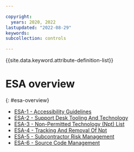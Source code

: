 ```yaml
---

copyright:
  years: 2020, 2022
lastupdated: "2022-08-29"
keywords: 
subcollection: controls

---
```




{{site.data.keyword.attribute-definition-list}}

# ESA overview
{: #esa-overview}

- [ESA-1 - Accessibility Guidelines](/docs/controls?topic=controls-esa-1)
- [ESA-2 - Support Desk Tooling And Technology](/docs/controls?topic=controls-esa-2)
- [ESA-3 - Non-Permitted Technology (Npt) List](/docs/controls?topic=controls-esa-3)
- [ESA-4 - Tracking And Removal Of Npt](/docs/controls?topic=controls-esa-4)
- [ESA-5 - Subcontractor Risk Management](/docs/controls?topic=controls-esa-5)
- [ESA-6 - Source Code Management](/docs/controls?topic=controls-esa-6)



